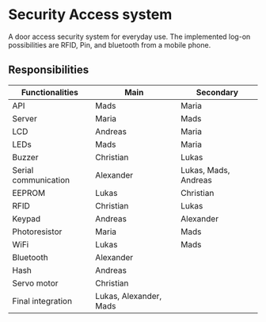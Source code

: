 # Security Access system
A door access security system for everyday use. The implemented log-on possibilities are RFID, Pin, and bluetooth from a mobile phone.

## Responsibilities

| Functionalities | Main | Secondary|
|---|---|---|
| API | Mads | Maria |
| Server | Maria | Mads |
| LCD | Andreas | Maria |
| LEDs | Mads | Maria |
| Buzzer | Christian | Lukas |
| Serial communication | Alexander | Lukas, Mads, Andreas |
| EEPROM | Lukas | Christian |
| RFID | Christian | Lukas |
| Keypad | Andreas | Alexander |
| Photoresistor | Maria | Mads |
| WiFi | Lukas | Mads |
| Bluetooth | Alexander | |
| Hash | Andreas | |
| Servo motor | Christian | |
|Final integration | Lukas, Alexander, Mads | |

